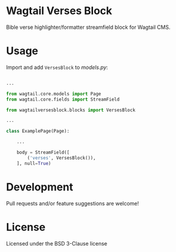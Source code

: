 Wagtail Verses Block
====================

Bible verse highlighter/formatter streamfield block for Wagtail CMS.


# Usage

Import and add ``VersesBlock`` to *models.py*:

```python

...

from wagtail.core.models import Page
from wagtail.core.fields import StreamField

from wagtailversesblock.blocks import VersesBlock

...

class ExamplePage(Page):

    ...

    body = StreamField([
        ('verses', VersesBlock()),
    ], null=True)

```


# Development 

Pull requests and/or feature suggestions are welcome!


# License

Licensed under the BSD 3-Clause license